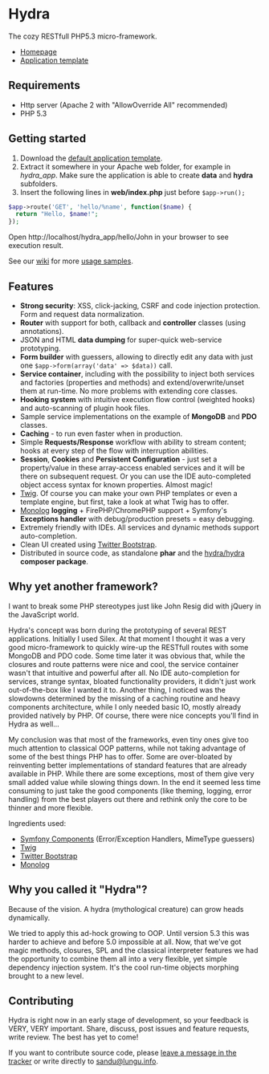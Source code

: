 Hydra
=====

The cozy RESTfull PHP5.3 micro-framework.

* [Homepage](http://z7.github.com/hydra)
* [Application template](https://github.com/z7/hydra_app)

Requirements
------------

* Http server (Apache 2 with "AllowOverride All" recommended)
* PHP 5.3

Getting started
---------------

1. Download the [default application template](https://github.com/z7/hydra_app/zipball/master).
2. Extract it somewhere in your Apache web folder, for example in _hydra_app_. Make sure the application is able to create __data__ and __hydra__ subfolders.
3. Insert the following lines in __web/index.php__ just before ```$app->run();```

```php
$app->route('GET', 'hello/%name', function($name) {
  return "Hello, $name!";
});
```

Open http://localhost/hydra_app/hello/John in your browser to see execution result.

See our [wiki](https://github.com/z7/hydra/wiki) for more [usage samples](https://github.com/z7/hydra/wiki/Samples).


Features
--------

* __Strong security__: XSS, click-jacking, CSRF and code injection protection. Form and request data normalization.
* __Router__ with support for both, callback and __controller__ classes (using annotations).
* JSON and HTML __data dumping__ for super-quick web-service prototyping.
* __Form builder__ with guessers, allowing to directly edit any data with just one ```$app->form(array('data' => $data))``` call.
* __Service container__, including with the possibility to inject both services and factories (properties and methods) and extend/overwrite/unset them at run-time. No more problems with extending core classes.
* __Hooking system__ with intuitive execution flow control (weighted hooks) and auto-scanning of plugin hook files.
* Sample service implementations on the example of __MongoDB__ and __PDO__ classes.
* __Caching__ - to run even faster when in production.
* Simple __Requests/Response__ workflow with ability to stream content; hooks at every step of the flow with interruption abilities.
* __Session__, __Cookies__ and __Persistent Configuration__ - just set a property/value in these array-access enabled services and it will be there on subsequent request. Or you can use the IDE auto-completed object access syntax for known properties. Almost magic!
* [Twig](http://twig.sensiolabs.org/). Of course you can make your own PHP templates or even a template engine, but first, take a look at what Twig has to offer.
* [Monolog](https://github.com/Seldaek/monolog) __logging__ + FirePHP/ChromePHP support + Symfony's __Exceptions handler__ with debug/production presets = easy debugging.
* Extremely friendly with IDEs. All services and dynamic methods support auto-completion.
* Clean UI created using [Twitter Bootstrap](http://twitter.github.com/bootstrap/).
* Distributed in source code, as standalone __phar__ and the [hydra/hydra](https://packagist.org/packages/hydra/hydra) __composer package__.


Why yet another framework?
--------------------------

I want to break some PHP stereotypes just like John Resig did with jQuery in the JavaScript world.

Hydra's concept was born during the prototyping of several REST applications. Initially I used Silex. At that moment I thought it was a very good micro-framework to quickly wire-up the RESTfull routes with some MongoDB and PDO code. Some time later it was obvious that, while the closures and route patterns were nice and cool, the service container wasn't that intuitive and powerful after all. No IDE auto-completion for services, strange syntax, bloated functionality providers, it didn't just work out-of-the-box like I wanted it to. Another thing, I noticed was the slowdowns determined by the missing of a caching routine and heavy components architecture, while I only needed basic IO, mostly already provided natively by PHP. Of course, there were nice concepts you'll find in Hydra as well...

My conclusion was that most of the frameworks, even tiny ones give too much attention to classical OOP patterns, while not taking advantage of some of the best things PHP has to offer. Some are over-bloated by reinventing better implementations of standard features that are already available in PHP. While there are some exceptions, most of them give very small added value while slowing things down. In the end it seemed less time consuming to just take the good components (like theming, logging, error handling) from the best players out there and rethink only the core to be thinner and more flexible.

Ingredients used:
* [Symfony Components](http://symfony.com/components) (Error/Exception Handlers, MimeType guessers)
* [Twig](http://twig.sensiolabs.org/)
* [Twitter Bootstrap](http://twitter.github.com/bootstrap/)
* [Monolog](https://github.com/Seldaek/monolog)


Why you called it "Hydra"?
--------------------------

Because of the vision. A hydra (mythological creature) can grow heads dynamically. 

We tried to apply this ad-hock growing to OOP. Until version 5.3 this was harder to achieve and before 5.0 impossible at all. Now, that we've got magic methods, closures, SPL and the classical interpreter features we had the opportunity to combine them all into a very flexible, yet simple dependency injection system. It's the cool run-time objects morphing brought to a new level.


Contributing
-------------

Hydra is right now in an early stage of development, so your feedback is VERY, VERY important.
Share, discuss, post issues and feature requests, write review. The best has yet to come!

If you want to contribute source code, please [leave a message in the tracker](https://github.com/z7/hydra/issues/new) or write directly to sandu@lungu.info.
